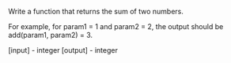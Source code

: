 Write a function that returns the sum of two numbers.

For example, for param1 = 1 and param2 = 2, the output should be add(param1, param2) = 3.

[input] - integer
[output] - integer
